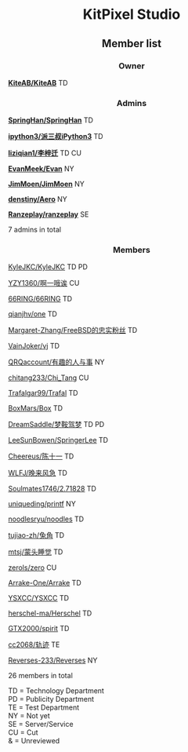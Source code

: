 # <center>KitPixel Studio</center>

## <center>Member list</center>

### <center>Owner</center>

[**KiteAB/KiteAB**](https://github.com/KiteAB) TD

### <center>Admins</center>

[**SpringHan/SpringHan**](https://github.com/SpringHan) TD

[**ipython3/派三叔iPython3**](https://github.com/ipython3) TD

[**liziqian1/李梓迁**](https://github.com/liziqian1) TD CU

[**EvanMeek/Evan**](https://github.com/EvanMeek) NY

[**JimMoen/JimMoen**](https://github.com/JimMoen) NY

[**denstiny/Aero**](https://github.com/denstiny) NY

[**Ranzeplay/ranzeplay**](https://github.com/Ranzeplay) SE

7 admins in total

### <center>Members</center>

[KyleJKC/KyleJKC](https://github.com/KyleJKC) TD PD

[YZY1360/啊一哦诶](https://github.com/YZY1360) CU

[66RING/66RING](https://github.com/66RING) TD

[qianjhv/one](https://github.com/qianjhv) TD

[Margaret-Zhang/FreeBSD的忠实粉丝](https://github.com/Margaret-Zhang) TD

[VainJoker/vj](https://github.com/VainJoker) TD

[QRQaccount/有趣的人与事](https://github.com/QRQaccount) NY

[chitang233/Chi_Tang](https://github.com/chitang233) CU

[Trafalgar99/Trafal](https://github.com/Trafalgar99) TD

[BoxMars/Box](https://github.com/BoxMars) TD

[DreamSaddle/梦鞍驾梦](https://github.com/DreamSaddle) TD PD

[LeeSunBowen/SpringerLee](https://github.com/LeeSunBowen) TD

[Cheereus/陈十一](https://github.com/Cheereus) TD

[WLFJ/晚来风急](https://github.com/WLFJ) TD

[Soulmates1746/2.71828](https://github.com/Soulmates1746) TD

[uniqueding/printf](https://github.com/uniqueding) NY

[noodlesryu/noodles](https://github.com/noodlesryu) TD

[tujiao-zh/兔角](https://github.com/tujiao-zh) TD

[mtsj/蒙头睡觉](https://github.com/mtsj) TD

[zerols/zero](https://github.com/zerols) CU

[Arrake-One/Arrake](https://github.com/Arrake-One) TD

[YSXCC/YSXCC](https://github.com/YSXCC) TD

[herschel-ma/Herschel](https://github.com/herschel-ma) TD

[GTX2000/spirit](https://github.com/GTX2000) TD

[cc2068/轨迹](https://github.com/cc2068) TE

[Reverses-233/Reverses](https://github.com/Reverses-233) NY

26 members in total

TD = Technology Department</br>
PD = Publicity Department</br>
TE = Test Department</br>
NY = Not yet</br>
SE = Server/Service</br>
CU = Cut</br>
&  = Unreviewed
